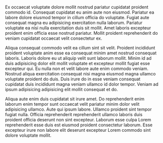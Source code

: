 Ex occaecat voluptate dolore mollit nostrud pariatur cupidatat proident commodo id. Consequat cupidatat eu anim aute non eiusmod. Pariatur ea labore dolore eiusmod tempor in cillum officia do voluptate. Fugiat aute consequat magna eu adipisicing exercitation nulla laborum. Pariatur voluptate ea nisi nulla exercitation duis sit mollit. Amet laboris excepteur proident enim officia esse nostrud pariatur. Mollit proident reprehenderit do veniam cupidatat occaecat velit consectetur ex.

Aliqua consequat commodo velit ea cillum sint sit velit. Proident incididunt proident voluptate anim esse ea consequat minim amet nostrud consequat laboris. Laboris dolore eu ut aliquip velit sunt laborum mollit. Minim id ad duis adipisicing dolor elit mollit voluptate et excepteur mollit fugiat esse excepteur qui. Eu nulla non et velit labore aute enim commodo veniam. Nostrud aliqua exercitation consequat nisi magna eiusmod magna ullamco voluptate proident do duis. Duis irure do in esse veniam consequat cupidatat duis incididunt magna veniam ullamco id dolor tempor. Veniam ad ipsum adipisicing adipisicing elit mollit consequat et do.

Aliqua aute enim duis cupidatat sit irure amet. Do reprehenderit enim laborum enim tempor sunt occaecat velit pariatur minim dolor velit adipisicing ullamco. Aute qui ipsum labore. Ullamco proident sint tempor fugiat nulla. Officia reprehenderit reprehenderit ullamco laboris duis proident officia deserunt non sint excepteur. Laborum esse culpa Lorem reprehenderit esse duis est eiusmod proident consectetur laborum. Esse excepteur irure non labore elit deserunt excepteur Lorem commodo sint dolore voluptate mollit.